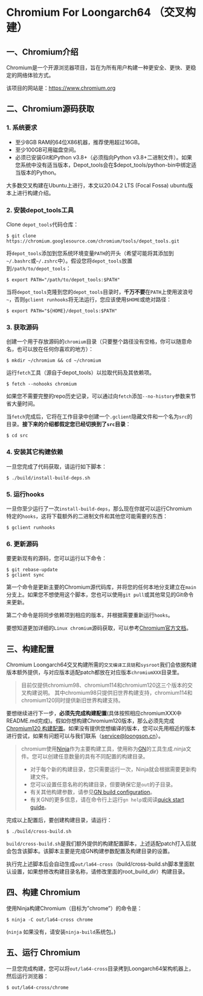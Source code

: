 # Chromium For Loongarch64 （交叉构建）

## 一、Chromium介绍

Chromium是一个开源浏览器项目，旨在为所有用户构建一种更安全、更快、更稳定的网络体验方式。

该项目的网站是：https://www.chromium.org

## 二、Chromium源码获取

### 1. 系统要求

* 至少8GB RAM的64位X86机器，推荐使用超过16GB。
* 至少100GB可用磁盘空间。
* 必须已安装Git和Python v3.8+（必须指向Python v3.8+二进制文件）。如果您系统中没有适当版本，Depot_tools会在$depot_tools/python-bin中绑定适当版本的Python。

大多数交叉构建在Ubuntu上进行，本文以20.04.2 LTS (Focal Fossa) ubuntu版本上进行构建介绍。

### 2. 安装depot_tools工具

Clone `depot_tools`代码仓库：

```shell
$ git clone https://chromium.googlesource.com/chromium/tools/depot_tools.git
```

将`depot_tools`添加到您系统环境变量`PATH`的开头（希望可能将其添加到`~/.bashrc`或`~/.zshrc`中）。假设您将`depot_tools`放置到`/path/to/depot_tools`：

```shell
$ export PATH="/path/to/depot_tools:$PATH"
```

当将`depot_tools`克隆到您的`depot_tools`目录时，**千万不要**在`PATH`上使用波浪号`~`，否则`gclient runhooks`将无法运行，您应该使用`$HOME`或绝对路径：

```shell
$ export PATH="${HOME}/depot_tools:$PATH"
```

### 3. 获取源码

创建一个用于存放源码的`chromium`目录（只要整个路径没有空格，你可以随意命名，也可以放在任何你喜欢的地方）：

```shell
$ mkdir ~/chromium && cd ~/chromium
```

运行`fetch`工具（源自于depot_tools）以拉取代码及其依赖项。

```shell
$ fetch --nohooks chromium
```

如果您不需要完整的repo历史记录，可以通过向`fetch`添加`--no-history`参数来节省大量时间。

当`fetch`完成后，它将在工作目录中创建一个`.gclient`隐藏文件和一个名为`src`的目录。**接下来的介绍都假定您已经切换到了`src`目录**：

```shell
$ cd src
```

### 4. 安装其它构建依赖

一旦您完成了代码获取，请运行如下脚本：

```shell
$ ./build/install-build-deps.sh
```

### 5. 运行hooks

一旦你至少运行了一次`install-build-deps`，那么现在你就可以运行Chromium特定的`hooks`，这将下载额外的二进制文件和其他您可能需要的东西：

```shell
$ gclient runhooks
```

### 6. 更新源码

要更新现有的源码，您可以运行以下命令：

```shell
$ git rebase-update
$ gclient sync
```

第一个命令是更新主要的Chromium源代码库，并将您的任何本地分支建立在`main`分支上。如果您不想使用这个脚本，您也可以使用`git pull`或其他常见的Git命令来更新。

第二个命令是将同步依赖项到相应的版本，并根据需要重新运行`hooks`。

要想知道更加详细的`Linux chromium`源码获取，可以参考[Chromium官方文档](https://chromium.googlesource.com/chromium/src/+/main/docs/linux/build_instructions.md)。

## 三、构建配置

Chromium Loongarch64交叉构建所需的`交叉编译工具链`和`sysroot`我们会依据构建版本额外提供，与对应版本适配patch都放在对应版本`chromiumXXX`目录里。

> 目前仅提供chromium98、chromium114和chromium120这三个版本的交叉构建说明。
> 其中chromium98只提供旧世界构建支持，chromium114和chromium120同时提供新旧世界构建支持。

要想继续进行下一步，**必须先完成构建配置**(具体按照相应chromiumXXX中README.md完成)。假如你想构建Chromium120版本，那么必须先完成[Chromium120 构建配置](chromium120/README.md)。如果没有提供您想编译的版本，您可以先用相近的版本进行尝试，如果有问题可以与我们联系（service@loongson.cn）。

> chromium使用[Ninja](https://ninja-build.org)作为主要构建工具，使用称为[GN](https://gn.googlesource.com/gn/+/main/docs/quick_start.md)的工具生成.ninja文件。您可以创建任意数量的具有不同配置的构建目录。
> 
> * 对于每个新的构建目录，您只需要运行一次，Ninja就会根据需要更新构建文件。 
> * 您可以设置任意名称的构建目录，但要确保它是`out`的子目录。
> * 有关其他构建参数，请参见[GN build configuration](https://www.chromium.org/developers/gn-build-configuration)。
> * 有关GN的更多信息，请在命令行上运行`gn help`或阅读[quick start guide](https://gn.googlesource.com/gn/+/main/docs/quick_start.md)。

完成以上配置后，要创建构建目录，请运行：

```shell
$ ./build/cross-build.sh
```

`build/cross-build.sh`是我们额外提供的构建配置脚本，上述适配patch打入后就会包含该脚本。该脚本主要是完成GN构建参数配置及构建目录的设置。

执行完上述脚本后会自动生成`out/la64-cross`（build/cross-build.sh脚本里面默认设置，如果想修改构建目录名称，请修改里面的root_build_dir）构建目录。

## 四、构建 Chromium

使用Ninja构建Chromium（目标为”chrome”）的命令是：

```shell
$ ninja -C out/la64-cross chrome
```

(`ninja` 如果没有，请安装`ninja-build`系统包。)

## 五、运行 Chromium

一旦您完成构建，您可以将`out/la64-cross`目录拷到Loongarch64架构机器上，然后运行浏览器：

```shell
$ out/la64-cross/chrome
```
